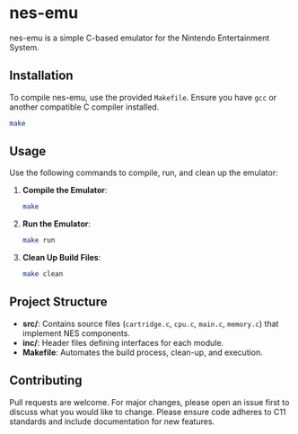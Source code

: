# nes-emu 

nes-emu is a simple C-based emulator for the Nintendo Entertainment System.

## Installation

To compile nes-emu, use the provided `Makefile`. Ensure you have `gcc` or another compatible C compiler installed.

```bash
make
```

## Usage

Use the following commands to compile, run, and clean up the emulator:

1. **Compile the Emulator**:
   ```bash
   make
   ```

2. **Run the Emulator**:
   ```bash
   make run
   ```

3. **Clean Up Build Files**:
   ```bash
   make clean
   ```

## Project Structure

- **src/**: Contains source files (`cartridge.c`, `cpu.c`, `main.c`, `memory.c`) that implement NES components.
- **inc/**: Header files defining interfaces for each module.
- **Makefile**: Automates the build process, clean-up, and execution.

## Contributing

Pull requests are welcome. For major changes, please open an issue first to discuss what you would like to change. Please ensure code adheres to C11 standards and include documentation for new features.

